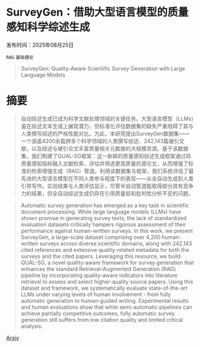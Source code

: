 # SurveyGen：借助大型语言模型的质量感知科学综述生成

发布时间：2025年08月25日

`RAG` `基础理论`

> SurveyGen: Quality-Aware Scientific Survey Generation with Large Language Models

# 摘要

> 自动综述生成已成为科学文献处理领域的关键任务。大型语言模型（LLMs）虽在综述文本生成上展现潜力，但标准化评估数据集的缺失严重阻碍了其与人类撰写综述的严格性能对比。为此，本研究提出SurveyGen数据集——一个涵盖4200余篇跨多个科学领域的人类撰写综述、242,143篇被引文献，以及综述与被引论文丰富质量相关元数据的大规模资源。基于该数据集，我们构建了QUAL-SG框架：这一新颖的质量感知综述生成框架通过将质量感知指标融入文献检索，评估并筛选更高质量的源论文，从而增强了标准的检索增强生成（RAG）管道。利用该数据集与框架，我们系统评估了最先进的大型语言模型在不同人类参与程度下的表现——从全自动生成到人类引导写作。实验结果与人类评估显示，尽管半自动管道能取得部分具有竞争力的结果，但全自动综述生成仍存在引用质量低和批判性分析不足的问题。

> Automatic survey generation has emerged as a key task in scientific document processing. While large language models (LLMs) have shown promise in generating survey texts, the lack of standardized evaluation datasets critically hampers rigorous assessment of their performance against human-written surveys. In this work, we present SurveyGen, a large-scale dataset comprising over 4,200 human-written surveys across diverse scientific domains, along with 242,143 cited references and extensive quality-related metadata for both the surveys and the cited papers. Leveraging this resource, we build QUAL-SG, a novel quality-aware framework for survey generation that enhances the standard Retrieval-Augmented Generation (RAG) pipeline by incorporating quality-aware indicators into literature retrieval to assess and select higher-quality source papers. Using this dataset and framework, we systematically evaluate state-of-the-art LLMs under varying levels of human involvement - from fully automatic generation to human-guided writing. Experimental results and human evaluations show that while semi-automatic pipelines can achieve partially competitive outcomes, fully automatic survey generation still suffers from low citation quality and limited critical analysis.

[Arxiv](https://arxiv.org/abs/2508.17647)